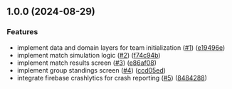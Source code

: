 ## 1.0.0 (2024-08-29)

### Features

* implement data and domain layers for team initialization ([#1](https://github.com/mustalk/MiniSoccerSimulator/issues/1)) ([e19496e](https://github.com/mustalk/MiniSoccerSimulator/commit/e19496e8da6f62d8350b4aa89f6dd9118c8c0269))
* implement match simulation logic ([#2](https://github.com/mustalk/MiniSoccerSimulator/issues/2)) ([f74c94b](https://github.com/mustalk/MiniSoccerSimulator/commit/f74c94b5872284ebe07c45db1bc8884092f9d3d0))
* implement match results screen ([#3](https://github.com/mustalk/MiniSoccerSimulator/issues/3)) ([e86af08](https://github.com/mustalk/MiniSoccerSimulator/commit/e86af08ef692e2c2d070227febd0e99b88e139f0))
* implement group standings screen ([#4](https://github.com/mustalk/MiniSoccerSimulator/issues/4)) ([ccd05ed](https://github.com/mustalk/MiniSoccerSimulator/commit/ccd05ed9a3fe590eb6e1251ebbb24f1afb449f49))
* integrate firebase crashlytics for crash reporting ([#5](https://github.com/mustalk/MiniSoccerSimulator/issues/5)) ([8484288](https://github.com/mustalk/MiniSoccerSimulator/commit/84842888f64c5a535f2376a4e9b0265f0baa1cde))
